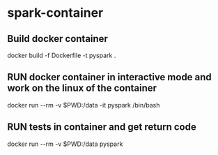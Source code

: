 # spark-container


## Build docker container
docker build -f Dockerfile -t pyspark .

## RUN docker container in interactive mode and work on the linux of the container
docker run --rm -v $PWD:/data -it pyspark /bin/bash

## RUN tests in container and get return code
docker run --rm -v $PWD:/data pyspark